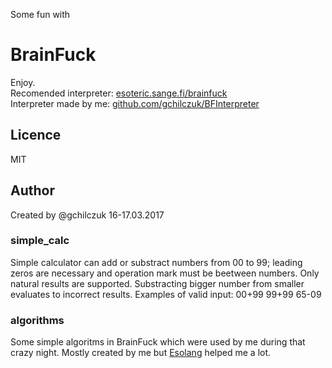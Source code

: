 Some fun with 
# BrainFuck

Enjoy. <br />
Recomended interpreter: [esoteric.sange.fi/brainfuck](http://esoteric.sange.fi/brainfuck/impl/interp/i.html)<br />
Interpreter made by me: [github.com/gchilczuk/BFInterpreter](http://github.com/gchilczuk/BFInterpreter)

## Licence 
MIT

## Author
Created by @gchilczuk 16-17.03.2017

### simple_calc
Simple calculator can add or substract numbers from 00 to 99; leading zeros are necessary and operation mark must be beetween numbers. Only natural results are supported. Substracting bigger number from smaller evaluates to incorrect results.
Examples of valid input:
00+99
99+99
65-09

### algorithms
Some simple algoritms in BrainFuck which were used by me during that crazy night. Mostly created by me but [Esolang](https://esolangs.org/wiki/Brainfuck_algorithms) helped me a lot.
